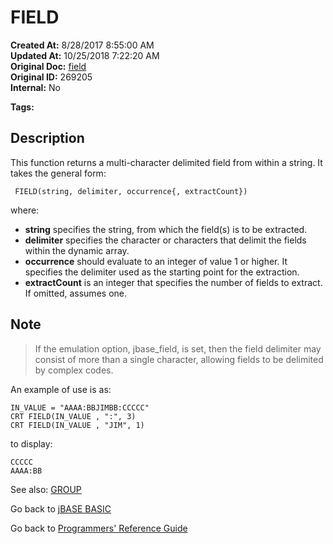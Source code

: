 # FIELD

**Created At:** 8/28/2017 8:55:00 AM  
**Updated At:** 10/25/2018 7:22:20 AM  
**Original Doc:** [field](https://docs.jbase.com/36868-jbase-basic/field)  
**Original ID:** 269205  
**Internal:** No  

**Tags:**
<badge text='string operations' vertical='middle' />

## Description

This function returns a multi-character delimited field from within a string. It takes the general form:

```
 FIELD(string, delimiter, occurrence{, extractCount})
```

where:

- **string** specifies the string, from which the field(s) is to be extracted.
- **delimiter** specifies the character or characters that delimit the fields within the dynamic array.
- **occurrence** should evaluate to an integer of value 1 or higher. It specifies the delimiter used as the starting point for the extraction.
- **extractCount** is an integer that specifies the number of fields to extract. If omitted, assumes one.

## Note

> If the emulation option, jbase\_field, is set, then the field delimiter may consist of more than a single character, allowing fields to be delimited by complex codes.

An example of use is as:

```
IN_VALUE = "AAAA:BBJIMBB:CCCCC"
CRT FIELD(IN_VALUE , ":", 3)
CRT FIELD(IN_VALUE , "JIM", 1)
```

to display:

```
CCCCC
AAAA:BB
```

See also: [GROUP](./../group)

Go back to [jBASE BASIC](./../README.md)

Go back to [Programmers' Reference Guide](./../../reference-guides/jbc/README.md)
